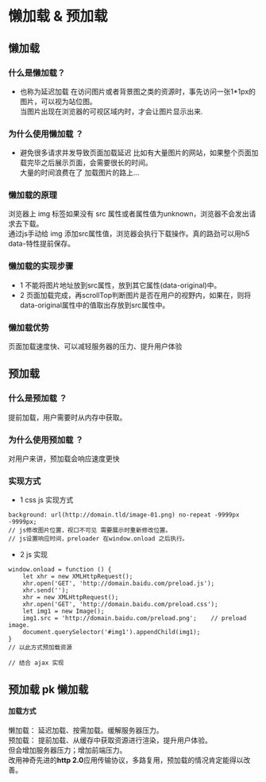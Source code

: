 # 懒加载 & 预加载

## 懒加载
### 什么是懒加载？
* 也称为延迟加载
在访问图片或者背景图之类的资源时，事先访问一张1*1px的图片，可以视为站位图。<br />
当图片出现在浏览器的可视区域内时，才会让图片显示出来.

### 为什么使用懒加载 ？
* 避免很多请求并发导致页面加载延迟
比如有大量图片的网站，如果整个页面加载完毕之后展示页面，会需要很长的时间。<br />
大量的时间浪费在了 加载图片的路上...

### 懒加载的原理
浏览器上 img 标签如果没有 src 属性或者属性值为unknown，浏览器不会发出请求去下载。<br />
通过js手动给 img 添加src属性值，浏览器会执行下载操作。真的路劲可以用h5 data-特性提前保存。<br />

### 懒加载的实现步骤
- 1 不能将图片地址放到src属性，放到其它属性(data-original)中。
- 2 页面加载完成，再scrollTop判断图片是否在用户的视野内，如果在，则将data-original属性中的值取出存放到src属性中。

### 懒加载优势
页面加载速度快、可以减轻服务器的压力、提升用户体验

## 预加载
### 什么是预加载 ？
提前加载，用户需要时从内存中获取。

### 为什么使用预加载 ？
对用户来讲，预加载会响应速度更快

### 实现方式
- 1 css js 实现方式
```
background: url(http://domain.tld/image-01.png) no-repeat -9999px -9999px; 
// js修改图片位置，视口不可见 需要展示时重新修改位置。
// js设置响应时间，preloader 在window.onload 之后执行。
```

- 2 js 实现
```
window.onload = function () {
    let xhr = new XMLHttpRequest();
    xhr.open('GET', 'http://domain.baidu.com/preload.js');
    xhr.send('');
    xhr = new XMLHttpRequest();
    xhr.open('GET', 'http://domain.baidu.com/preload.css');
    let img1 = new Image();
    img1.src = 'http://domain.baidu.com/preload.png';    // preload image.
    document.querySelector('#img1').appendChild(img1);
}
// 以此方式预加载资源

// 结合 ajax 实现
```

## 预加载 pk 懒加载
#### 加载方式
懒加载： 延迟加载、按需加载。缓解服务器压力。 <br />
预加载： 提前加载、从缓存中获取资源进行渲染，提升用户体验。 <br />
但会增加服务器压力；增加前端压力。 <br />
改用神奇先进的**http 2.0**应用传输协议，多路复用，预加载的情况肯定能得以改善。
